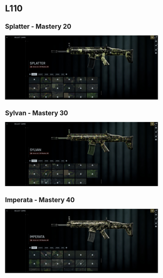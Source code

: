 # L110

## Splatter - Mastery 20
![Splatter](Splatter.jpg)
## Sylvan - Mastery 30
![Sylvan](Sylvan.jpg)
## Imperata - Mastery 40
![Imperata](Imperata.jpg)
